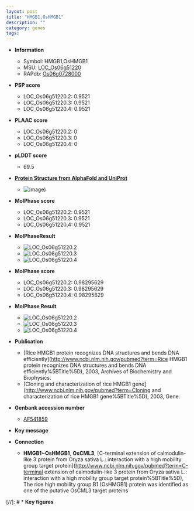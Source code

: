 ```yaml
---
layout: post
title: "HMGB1,OsHMGB1"
description: ""
category: genes
tags: 
---
```


* **Information**  
    + Symbol: HMGB1,OsHMGB1  
    + MSU: [LOC_Os06g51220](http://rice.plantbiology.msu.edu/cgi-bin/ORF_infopage.cgi?orf=LOC_Os06g51220)  
    + RAPdb: [Os06g0728000](http://rapdb.dna.affrc.go.jp/viewer/gbrowse_details/irgsp1?name=Os06g0728000)  

* **PSP score**  
    + LOC_Os06g51220.2: 0.9521 
    + LOC_Os06g51220.3: 0.9521 
    + LOC_Os06g51220.4: 0.9521 

* **PLAAC score**  
    + LOC_Os06g51220.2: 0 
    + LOC_Os06g51220.3: 0 
    + LOC_Os06g51220.4: 0 

* **pLDDT score**
    + 69.5

* **[Protein Structure from AlphaFold and UniProt](https://www.uniprot.org/uniprotkb/Q5Z7N3/entry#structure)**
    + ![image](https://ricepsp.github.io/images/Q5/AF-Q5Z7N3-F1.png))

* **MolPhase score**
    + LOC_Os06g51220.2: 0.9521
    + LOC_Os06g51220.3: 0.9521
    + LOC_Os06g51220.4: 0.9521

* **MolPhaseResult**
    + ![LOC_Os06g51220.2](https://ricepsp.github.io/pictures/LOC_Os06g/LOC_Os06g51220.2.png)
    + ![LOC_Os06g51220.3](https://ricepsp.github.io/pictures/LOC_Os06g/LOC_Os06g51220.3.png)
    + ![LOC_Os06g51220.4](https://ricepsp.github.io/pictures/LOC_Os06g/LOC_Os06g51220.4.png)

* **MolPhase score**
    + LOC_Os06g51220.2: 0.98295629
    + LOC_Os06g51220.3: 0.98295629
    + LOC_Os06g51220.4: 0.98295629

* **MolPhase Result**
    + ![LOC_Os06g51220.2](https://304243504.github.io/Pictures/LOC_Os06g/LOC_Os06g51220.2.png)
    + ![LOC_Os06g51220.3](https://304243504.github.io/Pictures/LOC_Os06g/LOC_Os06g51220.3.png)
    + ![LOC_Os06g51220.4](https://304243504.github.io/Pictures/LOC_Os06g/LOC_Os06g51220.4.png)

* **Publication**  
    + [Rice HMGB1 protein recognizes DNA structures and bends DNA efficiently](http://www.ncbi.nlm.nih.gov/pubmed?term=Rice HMGB1 protein recognizes DNA structures and bends DNA efficiently%5BTitle%5D), 2003, Archives of Biochemistry and Biophysics.
    + [Cloning and characterization of rice HMGB1 gene](http://www.ncbi.nlm.nih.gov/pubmed?term=Cloning and characterization of rice HMGB1 gene%5BTitle%5D), 2003, Gene.

* **Genbank accession number**  
    + [AF541859](http://www.ncbi.nlm.nih.gov/nuccore/AF541859)

* **Key message**  

* **Connection**  
    + __HMGB1~OsHMGB1__, __OsCML3__, [C-terminal extension of calmodulin-like 3 protein from Oryza sativa L.: interaction with a high mobility group target protein](http://www.ncbi.nlm.nih.gov/pubmed?term=C-terminal extension of calmodulin-like 3 protein from Oryza sativa L.: interaction with a high mobility group target protein%5BTitle%5D), The rice high mobility group B1 (OsHMGB1) protein was identified as one of the putative OsCML3 target proteins

[//]: # * **Key figures**  


